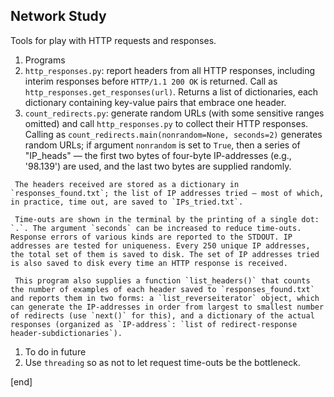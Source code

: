 ## Network Study

Tools for play with HTTP requests and responses.

 1. Programs
   2. `http_responses.py`: report headers from all HTTP responses, including interim responses before `HTTP/1.1 200 OK` is returned. Call as `http_responses.get_responses(url)`. Returns a list of dictionaries, each dictionary containing key-value pairs that embrace one header.
   2. `count_redirects.py`: generate random URLs (with some sensitive ranges omitted) and call `http_responses.py` to collect their HTTP responses. Calling as `count_redirects.main(nonrandom=None, seconds=2)` generates random URLs; if argument `nonrandom` is set to `True`, then a series of "IP_heads" — the first two bytes of four-byte IP-addresses (e.g., '98.139') are used, and the last two bytes are supplied randomly. 

     The headers received are stored as a dictionary in `responses_found.txt`; the list of IP addresses tried — most of which, in practice, time out, are saved to `IPs_tried.txt`.

     Time-outs are shown in the terminal by the printing of a single dot: `.`. The argument `seconds` can be increased to reduce time-outs. Response errors of various kinds are reported to the STDOUT. IP addresses are tested for uniqueness. Every 250 unique IP addresses, the total set of them is saved to disk. The set of IP addresses tried is also saved to disk every time an HTTP response is received. 

     This program also supplies a function `list_headers()` that counts the number of examples of each header saved to `responses_found.txt` and reports them in two forms: a `list_reverseiterator` object, which can generate the IP-addresses in order from largest to smallest number of redirects (use `next()` for this), and a dictionary of the actual responses (organized as `IP-address`: `list of redirect-response header-subdictionaries`).

 1. To do in future
   2. Use `threading` so as not to let request time-outs be the bottleneck.

[end]
